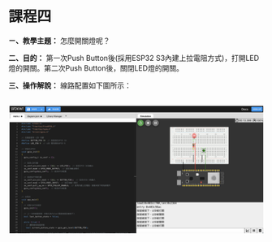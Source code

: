 # 課程四

**ㄧ、教學主題：** 怎麼開關燈呢？
	
**二、目的：** 第一次Push Button後(採用ESP32 S3內建上拉電阻方式)，打開LED燈的開關。第二次Push Button後，關閉LED燈的開關。

**三、操作解說：** 線路配置如下圖所示：

<br>
<div align="center">
	<img src="./Wokwi截圖.png" alt="Editor" width="500">
</div>
<br>
